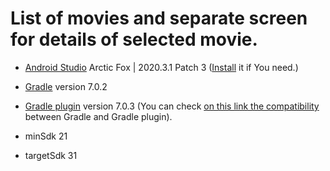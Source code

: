 # List of movies and separate screen for details of selected movie.


* [Android Studio](https://developer.android.com/studio) Arctic Fox | 2020.3.1 Patch 3 ([Install](https://developer.android.com/studio/install) it if You need.)
* [Gradle](https://gradle.org/) version 7.0.2
* [Gradle plugin]() version 7.0.3
(You can check [on this link the compatibility](https://developer.android.com/studio/releases/gradle-plugin.html#updating-gradle) between Gradle and Gradle plugin).

* minSdk 21
* targetSdk 31